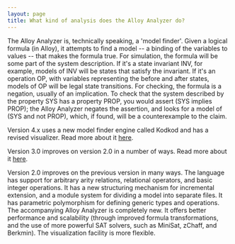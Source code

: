 ```yaml
---
layout: page
title: What kind of analysis does the Alloy Analyzer do?
---
```

 
The Alloy Analyzer is, technically speaking, a 'model finder'. Given a logical formula (in Alloy), it attempts to find a model -- a binding of the variables to values -- that makes the formula true. For simulation, the formula will be some part of the system description. If it's a state invariant INV, for example, models of INV will be states that satisfy the invariant. If it's an operation OP, with variables representing the before and after states, models of OP will be legal state transitions. For checking, the formula is a negation, usually of an implication. To check that the system described by the property SYS has a property PROP, you would assert (SYS implies PROP); the Alloy Analyzer negates the assertion, and looks for a model of (SYS and not PROP), which, if found, will be a counterexample to the claim.

Version 4.x uses a new model finder engine called Kodkod and has a revised visualizer. Read more about it [here](http://alloy.mit.edu/alloy4/).

Version 3.0 improves on version 2.0 in a number of ways. Read more about it [here](newinA3.php).

Version 2.0 improves on the previous version in many ways. The language has support for arbitrary arity relations, relational operators, and basic integer operations. It has a new structuring mechanism for incremental extension, and a module system for dividing a model into separate files. It has parametric polymorphism for defining generic types and operations. The accompanying Alloy Analyzer is completely new. It offers better performance and scalability (through improved formula transformations, and the use of more powerful SAT solvers, such as MiniSat, zChaff, and Berkmin). The visualization facility is more flexible.
